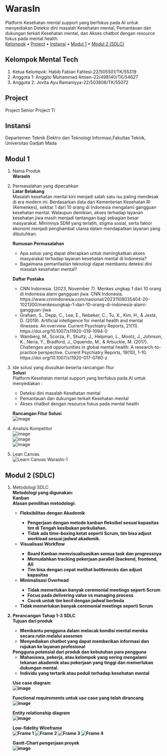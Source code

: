 # WarasIn
Platform Kesehatan mental support yang berfokus pada AI untuk menyediakan Deteksi dini masalah Kesehatan mental, Pemantauan dan dukungan terkait Kesehatan mental, dan Akses chatbot dengan resource fokus pada mental health.<br>
[Kelompok](#kelompok-mental-tech) • [Project](#project) • [Instansi](#instansi) • [Modul 1](#modul-1) • [Modul 2 (SDLC)](#modul-2-sdlc)

## Kelompok Mental Tech
1. Ketua Kelompok: Habib Fabian Fahlesi-22/505501/TK/55319
2. Anggota 1: Anggito Muhammad Amien–22/498140/TK/54627
3. Anggota 2: Jovita Ayu Ramaniyya-22/503808/TK/55072

## Project
Project Senior Project TI

## Instansi 
Departemen Teknik Elektro dan Teknologi Informasi,Fakultas Teknik, Universitas Gadjah Mada

## Modul 1
1. Nama Produk
   <br/><b>WarasIn</b>
2. Permasalahan yang dipecahkan
   <br/><b>Latar Belakang</b>
   <br/>Masalah kesehatan mental kini menjadi salah satu isu paling mendesak di era modern ini. Berdasarkan data dari Kementerian Kesehatan RI (Kemenkes), sekitar 1 dari 10 orang di Indonesia mengalami gangguan kesehatan mental. Walaupun demikian, akses terhadap layanan kesehatan jiwa masih menjadi tantangan bagi sebagian besar masyarakat. Minimnya SDM yang terlatih, stigma sosial, serta faktor ekonomi menjadi penghambat utama dalam mendapatkan layanan yang dibutuhkan.</a>
   
   <b>Rumusan Permasalahan</b><br/>
      <ul>
      <li>Apa solusi yang dapat diterapkan untuk meningkatkan akses masyarakat terhadap layanan kesehatan mental di Indonesia?</li>
      <li>Bagaimana pemanfaatan teknologi dapat membantu deteksi dini masalah kesehatan mental?</li>
      </ul>
      
   <b>Daftar Pustaka</b>
   <br/>
   <ul>
      <li>CNN Indonesia. (2023, November 7). Menkes ungkap 1 dari 10 orang di Indonesia alami gangguan jiwa. CNN Indonesia. https://www.cnnindonesia.com/nasional/20231108035404-20-1021300/menkesungkap-1-dari-10-orang-di-indonesia-alami-gangguan-jiwa
      </li>
      <li>Graham, S., Depp, C., Lee, E., Nebeker, C., Tu, X., Kim, H., & Jeste, D. (2019). Artificial intelligence for mental health and mental illnesses: An overview. Current Psychiatry Reports, 21(11). https://doi.org/10.1007/s11920-019-1094-0 </li>
      <li>Wainberg, M., Scorza, P., Shultz, J., Helpman, L., Mootz, J., Johnson, K., Neria, Y., Bradford, J., Oquendo, M., & Arbuckle, M. (2017). Challenges and opportunities in global mental health: A research-to-practice perspective. Current Psychiatry Reports, 19(10), 1-10. https://doi.org/10.1007/s11920-017-0780-z </li></ul>
      
3. Ide solusi yang diusulkan beserta rancangan fitur
   <br/><b>Solusi</b>
   <br/>Platform Kesehatan mental support yang berfokus pada AI untuk menyediakan :
   <ul>
   <li>Deteksi dini masalah Kesehatan mental</li>
   <li>Pemantauan dan dukungan terkait Kesehatan mental</li>
   <li>Akses chatbot dengan resource fokus pada mental health</li>
   </ul>

   <b>Rancangan Fitur Solusi</b><br/>
   ![image](https://github.com/user-attachments/assets/4a3a6593-eb9d-4241-a86f-d5acf1e4207c)

4. Analisis Kompetitor
   <br/>![image](https://github.com/user-attachments/assets/1a4131e3-b3b9-4de4-adb1-478922fced8a)
   <br/>![image](https://github.com/user-attachments/assets/6e1211a5-c9af-4bd8-9686-fe7e432302ec)
   <br/>![image](https://github.com/user-attachments/assets/08fb0f47-fe19-43c0-babd-94d2d70dd4fe)
5. Lean Canvas
   <br/>![Learn Canvas WarasIn-1](https://github.com/user-attachments/assets/82875563-bb83-4469-b44c-2a709d74f17e)

## Modul 2 (SDLC)
1. Metodologi SDLC<br>
   <b>Metodologi yang digunakan:<b><br>
   Kanban<br> 
   <b>Alasan pemilihan metodologi:<b><br>
   <ul>
   <li>Fleksibilitas dengan Akademik</li>
      <ul>
         <li>Pengerjaan dengan metode kanban fleksibel sesuai kapasitas tim di Tengah kesibukan perkuliahan.</li>
         <li>   Tidak ada time-boxing ketat seperti Scrum, tim bisa adjust workload sesuai jadwal akademik.</li>
      </ul>   
   <li>Visualisasi Workflow</li> 
      <ul>
         <li>Board Kanban memvisualisasikan semua task dan progressnya</li>
         <li>Memudahkan tracking pekerjaan parallel (backend, frontend, AI)</li>
         <li>Tim bisa dengan cepat melihat bottlenecks dan adjust kapasitas</li>
      </ul>  
   
   <li>Minimalisasi Overhead</li>
      <ul>
         <li>Tidak memerlukan banyak ceremonial meetings seperti Scrum </li>
         <li>Focus pada delivering value vs managing process</li>
         <li>Cocok untuk tim kecil dengan jadwal berbeda</li>
      </ul>
   <li>Tidak memerlukan banyak ceremonial meetings seperti Scrum</li>
   </ul>
2. Perancangan Tahap 1-3 SDLC<br>
   <b>Tujuan dari produk</b><br>
   <ul>
      <li>Membantu pengguna dalam melacak kondisi mental mereka secara rutin melalui asesmen</li> 
      <li>Menyediakan chatbot yang dapat memberikan informasi dan rujukan ke layanan profesional </li>
   </ul>
   <b>Pengguna potensial dari produk dan kebutuhan para pengguna</b><br>
   <ul>
      <li>Mahasiswa, pekerja, atau kelompok yang sering mengalami tekanan akademik atau pekerjaan yang tinggi dan memerlukan dukungan mental.</li>
      <li>Individu yang tertarik atau peduli terhadap kesehatan mental</li>
   </ul>
   
   <b>Use case diagram </b><br>
   ![image](https://github.com/user-attachments/assets/a0bac969-5c07-4dc3-ba79-720af7cdcaa7)
   
   <b>Functional requirements untuk use case yang telah dirancang</b><br>
   ![image](https://github.com/user-attachments/assets/30d1f1b4-e744-407c-b26b-cb9727f978d0)

   <b>Entity relationship diagram</b><br>
   ![image](https://github.com/user-attachments/assets/3a2fb5b4-0e8a-4e80-89ba-903609e60031)

   <b>Low-fidelity Wireframe</b><br>
   ![Frame 1](https://github.com/user-attachments/assets/d3f8621f-87b5-41e7-b3f4-b3479eea9b4e)
   ![Frame 2](https://github.com/user-attachments/assets/a582224f-3b31-4135-aceb-52d676d6d38b)
   ![Frame 3](https://github.com/user-attachments/assets/d5f361b6-8267-41ac-b152-93fb690f3e5e)
   ![Frame 4](https://github.com/user-attachments/assets/a25b0e54-275e-424a-8807-73e00e14d054)

   <b>Gantt-Chart pengerjaan proyek</b><br>
   ![image](https://github.com/user-attachments/assets/7dc1c950-7c29-4924-8b68-d66c73f516bb)



